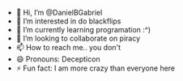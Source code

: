 - 👋 Hi, I’m @DanielBGabriel
- 👀 I’m interested in do blackflips
- 🌱 I’m currently learning programation :^)
- 💞️ I’m looking to collaborate on piracy
- 📫 How to reach me.. you don't
- 😄 Pronouns: Decepticon
- ⚡ Fun fact: I am more crazy than everyone here

